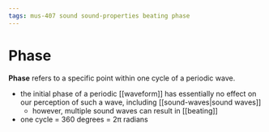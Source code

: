 ```yaml
---
tags: mus-407 sound sound-properties beating phase
---
```


# Phase

**Phase** refers to a specific point within one cycle of a periodic wave.

- the initial phase of a periodic [[waveform]] has essentially no effect on our perception of such a wave, including [[sound-waves|sound waves]]
  - however, multiple sound waves can result in [[beating]]
- one cycle = 360 degrees = 2π radians
